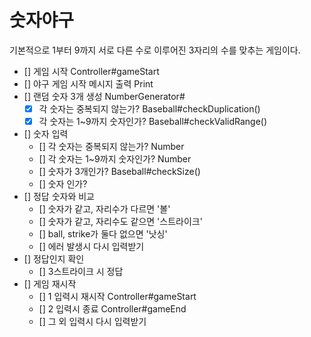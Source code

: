 # 숫자야구
기본적으로 1부터 9까지 서로 다른 수로 이루어진 3자리의 수를 맞추는 게임이다.

- [] 게임 시작 Controller#gameStart
- [] 야구 게임 시작 메시지 출력 Print
- [] 랜덤 숫자 3개 생성 NumberGenerator#
  - [x] 각 숫자는 중복되지 않는가? Baseball#checkDuplication()
  - [x] 각 숫자는 1~9까지 숫자인가? Baseball#checkValidRange()
- [] 숫자 입력
  - [] 각 숫자는 중복되지 않는가? Number
  - [] 각 숫자는 1~9까지 숫자인가? Number
  - [] 숫자가 3개인가? Baseball#checkSize()
  - [] 숫자 인가?
- [] 정답 숫자와 비교
  - [] 숫자가 같고, 자리수가 다르면 '볼'
  - [] 숫자가 같고, 자리수도 같으면 '스트라이크'
  - [] ball, strike가 둘다 없으면 '낫싱'
  - [] 에러 발생시 다시 입력받기
- [] 정답인지 확인
  - [] 3스트라이크 시 정답
- [] 게임 재시작
  - [] 1 입력시 재시작 Controller#gameStart
  - [] 2 입력시 종료 Controller#gameEnd
  - [] 그 외 입력시 다시 입력받기


